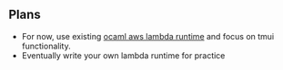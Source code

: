 ## Plans

- For now, use existing [ocaml aws lambda runtime](https://github.com/anmonteiro/aws-lambda-ocaml-runtime) and focus on tmui functionality.
- Eventually write your own lambda runtime for practice
